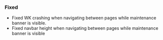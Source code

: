 ### Fixed
- Fixed WK crashing when navigating between pages while maintenance banner is visible.
- Fixed navbar height when navigating between pages while maintenance banner is visible


